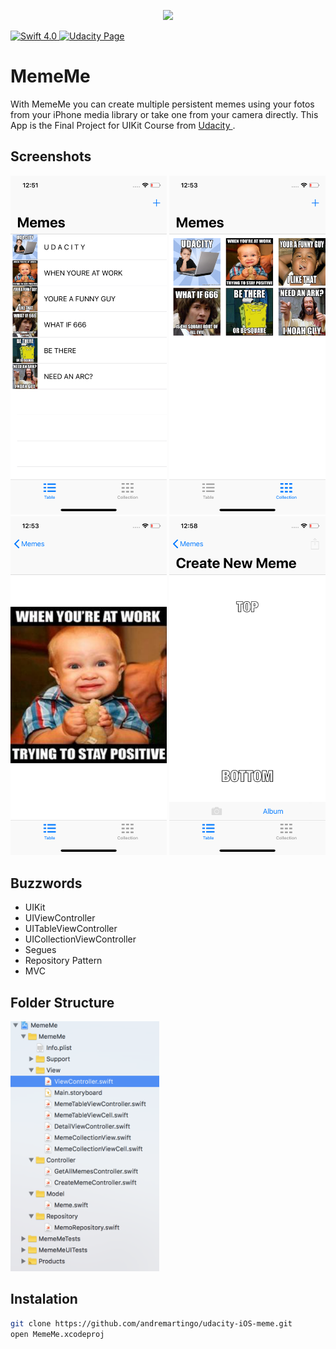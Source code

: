 <p align="center">
  <img width="200" src="https://img.deusm.com/informationweek/2015/09/1322066/Swift_logo.png" />
</p>

<a href="https://developer.apple.com/swift/" target="_blank">
  <img src="https://img.shields.io/badge/Swift-4.0-orange.svg?style=flat" alt="Swift 4.0">
</a>

<a href="https://www.udacity.com/course/ios-developer-nanodegree--nd003" target="_blank">
  <img src="https://img.shields.io/badge/nanodegree-iOS-4DB1DB.svg" alt="Udacity Page" />
</a>  

# MemeMe 

With MemeMe you can create multiple persistent memes using your fotos from your iPhone media library or take one from your camera directly.
This App is the Final Project for UIKit Course from <a href="https://www.udacity.com/course/ios-developer-nanodegree--nd003" target="_blank"> Udacity </a>.

## Screenshots

<img width="250" src="./Screenshots/tableview.png"/>
<img width="250" src="./Screenshots/collectionview.png"/>
<img width="250" src="./Screenshots/detailview.png"/>
<img width="250" src="./Screenshots/creatememe.png"/>


## Buzzwords

* UIKit
* UIViewController
* UITableViewController
* UICollectionViewController
* Segues
* Repository Pattern
* MVC

## Folder Structure

<img height="400" title="Size Limit logo" src="./screenshots/folder_structure.png">

## Instalation

```bash
git clone https://github.com/andremartingo/udacity-iOS-meme.git
open MemeMe.xcodeproj
```

